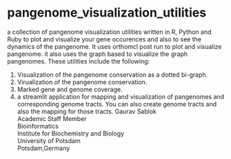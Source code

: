 # pangenome_visualization_utilities
a collection of pangenome visualization utilities written in R, Python and Ruby to plot and visualize your gene occurences and also to see the dynamics of the pangenome. It uses orthomcl post run to plot and visualize pangenome. it also uses the graph based to visualize the graph pangenomes. These utilities include the following: 

1. Visualization of the pangenome conservation as a dotted bi-graph.
2. Virualization of the pangenome conservation.
3. Marked gene and genome coverage.
4. a streamlit application for mapping and visualization of pangenomes and corresponding genome tracts. You can also create genome tracts and also the mapping for those tracts. 
Gaurav Sablok \
Academic Staff Member \
Bioinformatics \
Institute for Biochemistry and Biology \
University of Potsdam \
Potsdam,Germany 
